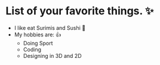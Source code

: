 # List of your favorite things. :sparkles:
* I like eat Surimis and Sushi  :sushi:
* My hobbies are: :+1:
   * Doing Sport
   * Coding
   * Designing  in 3D and 2D
